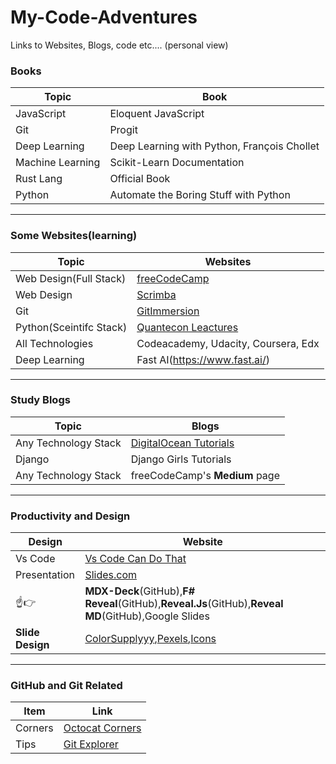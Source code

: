 # My-Code-Adventures
Links to Websites, Blogs, code etc.... (personal view)
### Books
Topic|Book
---|---
JavaScript|Eloquent JavaScript
Git |Progit
Deep Learning | Deep Learning with Python, François Chollet
Machine Learning| Scikit-Learn Documentation
Rust Lang| Official Book
Python | Automate the Boring Stuff with Python
------
### Some Websites(learning)   

Topic|Websites
---|---
Web Design(Full Stack)|[freeCodeCamp](www.freecodecamp.org)
Web Design|[Scrimba](scrimba.com)
Git | [GitImmersion](http://gitimmersion.com/index.html)
Python(Sceintifc Stack)|[Quantecon Leactures](https://lectures.quantecon.org/py/)
All Technologies| Codeacademy, Udacity, Coursera, Edx
Deep Learning| Fast AI(https://www.fast.ai/)

----
### Study Blogs

Topic| Blogs
---|---
Any Technology Stack|[DigitalOcean Tutorials](https://www.digitalocean.com/community/tutorials.)
Django| Django Girls Tutorials
Any Technology Stack| freeCodeCamp's __Medium__ page
----
### Productivity and Design

Design| Website
---|---
Vs Code|[Vs Code Can Do That](https://vscodecandothat.com)
Presentation|[Slides.com](Slides.com)
:point_up::point_right:|**MDX-Deck**(GitHub),**F# Reveal**(GitHub),**Reveal.Js**(GitHub),**Reveal MD**(GitHub),Google Slides
**Slide Design** |[ColorSupplyyy](https://colorsupplyyy.com),[Pexels](https://www.pexels.com),[Icons](https://icons8.com/)
-----
### GitHub and Git Related
Item|Link
---|---
Corners|[Octocat Corners](http://tholman.com/github-corners/)
Tips|[Git Explorer](https://gitexplorer.com) 

